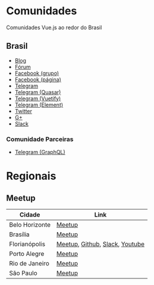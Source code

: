 # Comunidades
Comunidades Vue.js ao redor do Brasil

## Brasil
- [Blog](http://www.vuejs-brasil.com.br)
- [Fórum](https://github.com/vuejs-br/forum)
- [Facebook (grupo)](https://www.facebook.com/groups/vuejsbr/)
- [Facebook (página)](https://www.facebook.com/vuejsbrasil/)
- [Telegram](https://t.me/vuejsbrasil)
- [Telegram (Quasar)](https://t.me/quasarframeworkbrasil)
- [Telegram (Vuetify)](https://t.me/vuetifybr)
- [Telegram (Element)](https://t.me/elementbr)
- [Twitter](https://twitter.com/vuejs_brasil)
- [G+](https://plus.google.com/communities/104012886918830494146)
- [Slack](https://vuejs-brasil.herokuapp.com/)

### Comunidade Parceiras
- [Telegram (GraphQL)](https://t.me/GraphQLBrasil)

# Regionais

## Meetup

Cidade | Link |
------ | ----
Belo Horizonte | [Meetup](https://www.meetup.com/pt-BR/Vuejs-at-BH)
Brasília | [Meetup](https://www.meetup.com/pt-BR/Vuejs-at-DF)
Florianópolis | [Meetup](https://www.meetup.com/pt-BR/floripa-vuejs/), [Github](https://github.com/vuefloripa), [Slack](https://join.slack.com/t/vuefloripa/shared_invite/enQtMjQyNjYwNDEyMTk4LTY1ZDVmMTg2ZmZiNzM4Mjk3YjhhNjlmYWQ4ZDM0NzliMTcwZTk4NjFhMjliZGIxYmE5YzU0M2ViMTc4NGY3MzE), [Youtube](https://www.youtube.com/channel/UCzQX1I0wiW64Fh7dVUIM-BA)
Porto Alegre | [Meetup](https://www.meetup.com/pt-BR/Meetup-de-Vue-js-Porto-Alegre)
Rio de Janeiro | [Meetup](https://www.meetup.com/pt-BR/Vue-js-in-Rio)
São Paulo | [Meetup](https://www.meetup.com/pt-BR/VueJS-SP/)


